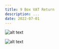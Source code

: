 ```yaml
---
title: 9 Box VAT Return
description: ...
date: 2022-07-01
---
```






![alt text](/nine-box/Your-VAT-return-40.jpg "Before")

![alt text](/nine-box/Your-VAT-return-50.jpg "After")
